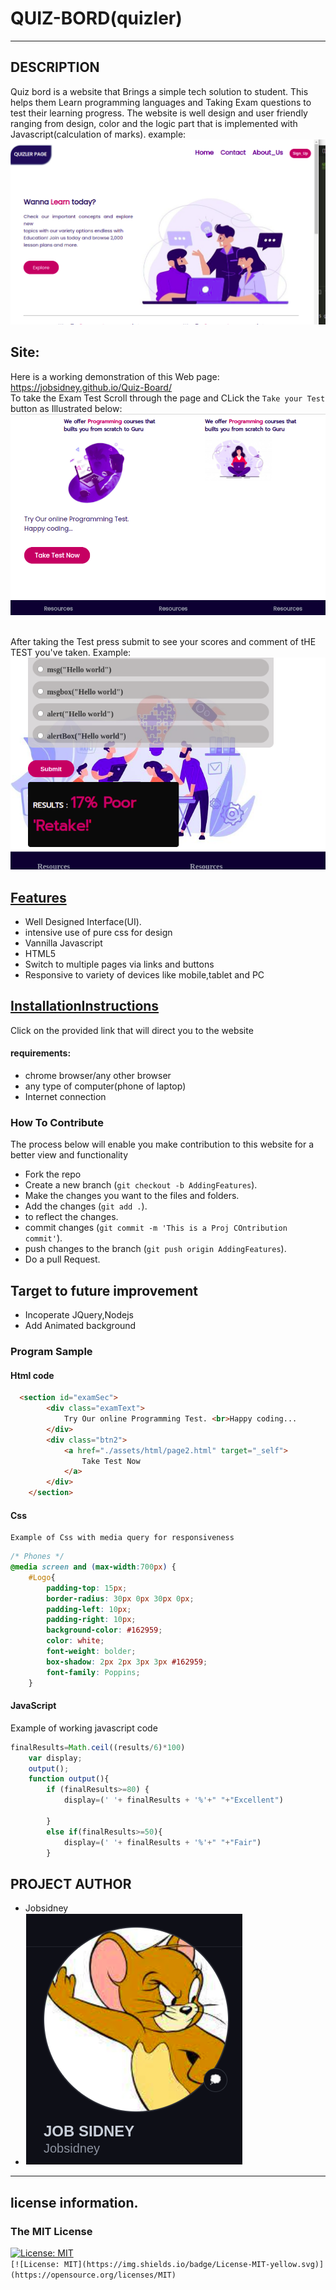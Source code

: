 # QUIZ-BORD(quizler)
***
## DESCRIPTION
Quiz bord  is a website that Brings a simple tech solution to student. This helps them Learn programming languages and Taking Exam questions to test their learning progress. The website is well design and user friendly ranging from design, color and the logic part that is implemented with Javascript(calculation of marks).
 example:
<img src="./assets/images/quiz1.png">
<br  />
## Site:
Here is a working demonstration of this Web page: https://jobsidney.github.io/Quiz-Board/
<br  />
To take the Exam Test Scroll through the page and CLick the `Take your Test` button as Illustrated below:
<img src="./assets/images/takeTest.png">  

<br  />
After taking the Test press submit to see your scores and comment of tHE TEST you've taken.
Example:
<img src="./assets/images/submit.png">
<br  />

## [Features](https://jobsidney.github.io/Quiz-Board/)

- Well Designed Interface(UI).
- intensive use of pure css for design
- Vannilla Javascript
- HTML5
- Switch to multiple pages via links and buttons
- Responsive to variety of devices like mobile,tablet and PC

## [InstallationInstructions](https://jobsidney.github.io/Quiz-Board/) 
Click on the provided link that will direct you to the website
#### requirements:
- chrome browser/any other browser
- any type of computer(phone of laptop)
- Internet connection

### How To Contribute

The process below will enable you make contribution to this website for a better view and functionality

- Fork the repo
- Create a new branch (`git checkout -b AddingFeatures`).
- Make the changes you want to the files and folders.
- Add the changes (`git add .`).
- to reflect the changes.
- commit changes (`git commit -m 'This is a Proj COntribution commit'`).
- push changes to the branch (`git push origin AddingFeatures`).
- Do a pull Request. 

## Target to future improvement
- Incoperate JQuery,Nodejs
- Add Animated background

### Program Sample
#### Html code
```Html
  <section id="examSec">
        <div class="examText">
            Try Our online Programming Test. <br>Happy coding...
        </div>
        <div class="btn2">
            <a href="./assets/html/page2.html" target="_self">
                Take Test Now
            </a>
        </div>
    </section>
```

#### Css
    Example of Css with media query for responsiveness
```Css
/* Phones */
@media screen and (max-width:700px) {
    #Logo{
        padding-top: 15px;
        border-radius: 30px 0px 30px 0px;
        padding-left: 10px;
        padding-right: 10px;
        background-color: #162959;
        color: white;
        font-weight: bolder;
        box-shadow: 2px 2px 3px 3px #162959;
        font-family: Poppins;
    }
```
#### JavaScript
Example of working javascript code
```Javascript
finalResults=Math.ceil((results/6)*100)
    var display;
    output();
    function output(){
        if (finalResults>=80) {
            display=(' '+ finalResults + '%'+" "+"Excellent")
            
        }
        else if(finalResults>=50){
            display=(' '+ finalResults + '%'+" "+"Fair")
        }
```
## PROJECT AUTHOR
- Jobsidney
- [<img style="border: 1px solid white;" src="./assets/images/job.png">](https://github.com/Jobsidney/)
***
## license information.
### The MIT License
[![License: MIT](https://img.shields.io/badge/License-MIT-yellow.svg)](https://opensource.org/licenses/MIT)  
`[![License: MIT](https://img.shields.io/badge/License-MIT-yellow.svg)](https://opensource.org/licenses/MIT)`




  
